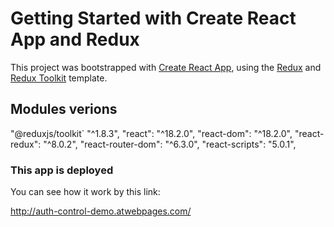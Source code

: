 # Getting Started with Create React App and Redux

This project was bootstrapped with [Create React App](https://github.com/facebook/create-react-app), using the [Redux](https://redux.js.org/) and [Redux Toolkit](https://redux-toolkit.js.org/) template.
## Modules verions

"@reduxjs/toolkit` "^1.8.3",
"react": "^18.2.0",
"react-dom": "^18.2.0",
"react-redux": "^8.0.2",
"react-router-dom": "^6.3.0",
"react-scripts": "5.0.1",


### This app is deployed ###

You can see how it work by this link:

http://auth-control-demo.atwebpages.com/